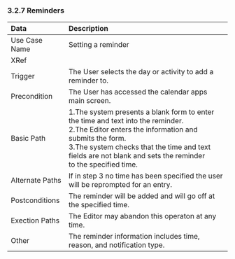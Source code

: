 ### 3.2.7 Reminders

|Data           | Description |
|:--------------|:-----------------|
|Use Case Name  | Setting a reminder|
|XRef           ||
|Trigger	| The User selects the day or activity to add a reminder to.|		
|Precondition 	| The User has accessed the calendar apps main screen.|
|Basic Path	| 1.The system presents a blank form to enter the time and text into the reminder.</br>2.The Editor enters the information and submits the form.</br>3.The system checks that the time and text fields are not blank and sets the reminder</br> to the specified time.|
|Alternate Paths| If in step 3 no time has been specified the user will be reprompted for an entry.|
|Postconditions	| The reminder will be added and will go off at the specified time.|
|Exection Paths	| The Editor may abandon this operaton at any time.|
|Other		| The reminder information includes time, reason, and notification type.|
